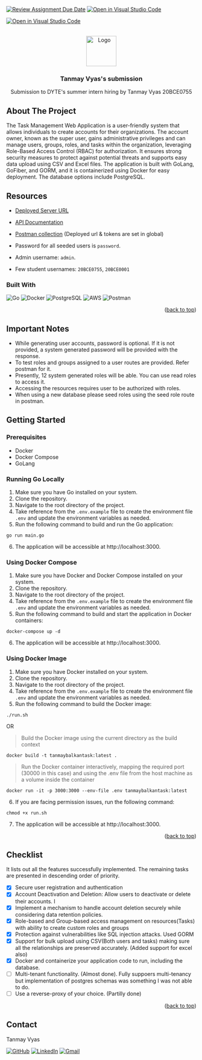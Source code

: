 [![Review Assignment Due Date](https://classroom.github.com/assets/deadline-readme-button-24ddc0f5d75046c5622901739e7c5dd533143b0c8e959d652212380cedb1ea36.svg)](https://classroom.github.com/a/YCCXVJKc)
[![Open in Visual Studio Code](https://classroom.github.com/assets/open-in-vscode-718a45dd9cf7e7f842a935f5ebbe5719a5e09af4491e668f4dbf3b35d5cca122.svg)](https://classroom.github.com/online_ide?assignment_repo_id=11469711&assignment_repo_type=AssignmentRepo)

[![Open in Visual Studio Code](https://classroom.github.com/assets/open-in-vscode-c66648af7eb3fe8bc4f294546bfd86ef473780cde1dea487d3c4ff354943c9ae.svg)](https://classroom.github.com/online_ide?assignment_repo_id=10359099&assignment_repo_type=AssignmentRepo)

<!-- PROJECT SHIELDS -->
<!-- PROJECT LOGO -->
<br />
<div align="center">
  <a href="https://github.com/othneildrew/Best-README-Template">
    <img src="images/logo.png" alt="Logo" width="80" height="80">
  </a>

  <h3 align="center">Tanmay Vyas's submission</h3>

  <p align="center">
    Submission to DYTE's summer intern hiring by Tanmay Vyas 20BCE0755
  </p>
</div>

<!-- ABOUT THE PROJECT -->

## About The Project

The Task Management Web Application is a user-friendly system that allows individuals to create accounts for their organizations. The account owner, known as the super user, gains administrative privileges and can manage users, groups, roles, and tasks within the organization, leveraging Role-Based Access Control (RBAC) for authorization. It ensures strong security measures to protect against potential threats and supports easy data upload using CSV and Excel files. The application is built with GoLang, GoFiber, and GORM, and it is containerized using Docker for easy deployment. The database options include PostgreSQL.

## Resources

- [Deployed Server URL](http://dyte-232883358.ap-south-1.elb.amazonaws.com)

- [API Documentation](http://dyte-232883358.ap-south-1.elb.amazonaws.com/api)

- [Postman collection](https://www.postman.com/lively-crater-584197/workspace/dyte)
  (Deployed url & tokens are set in global)

- Password for all seeded users is `password`.

- Admin username: `admin`.

- Few student usernames: `20BCE0755`, `20BCE0001`

### Built With

![Go](https://img.shields.io/badge/go-%2300ADD8.svg?style=for-the-badge&logo=go&logoColor=white)
![Docker](https://img.shields.io/badge/docker-%230db7ed.svg?style=for-the-badge&logo=docker&logoColor=white)
![PostgreSQL](https://img.shields.io/badge/PostgreSQL-316192?style=for-the-badge&logo=postgresql&logoColor=white)
![AWS](https://img.shields.io/badge/AWS-%23FF9900.svg?style=for-the-badge&logo=amazon-aws&logoColor=white)
![Postman](https://img.shields.io/badge/Postman-FF6C37?style=for-the-badge&logo=Postman&logoColor=white)

<p align="right">(<a href="#readme-top">back to top</a>)</p>

<!-- GETTING STARTED -->

## Important Notes

- While generating user accounts, password is optional. If it is not provided, a system generated password will be provided with the response.
- To test roles and groups assigned to a user routes are provided. Refer postman for it.
- Presently, 12 system generated roles will be able. You can use read roles to access it.
- Accessing the resources requires user to be authorized with roles.
- When using a new database please seed roles using the seed role route in postman.

## Getting Started

### Prerequisites

- Docker
- Docker Compose
- GoLang

### Running Go Locally

1. Make sure you have Go installed on your system.
2. Clone the repository.
3. Navigate to the root directory of the project.
4. Take reference from the `.env.example` file to create the environment file `.env` and update the environment variables as needed.
5. Run the following command to build and run the Go application:

```
go run main.go
```

6. The application will be accessible at http://localhost:3000.

### Using Docker Compose

1. Make sure you have Docker and Docker Compose installed on your system.
2. Clone the repository.
3. Navigate to the root directory of the project.
4. Take reference from the `.env.example` file to create the environment file `.env` and update the environment variables as needed.
5. Run the following command to build and start the application in Docker containers:

```
docker-compose up -d
```

6. The application will be accessible at http://localhost:3000.

### Using Docker Image

1. Make sure you have Docker installed on your system.
2. Clone the repository.
3. Navigate to the root directory of the project.
4. Take reference from the `.env.example` file to create the environment file `.env` and update the environment variables as needed.
5. Run the following command to build the Docker image:

```
./run.sh
```

OR

> Build the Docker image using the current directory as the build context

```
docker build -t tanmaybalkantask:latest .
```

> Run the Docker container interactively, mapping the required port (30000 in this case)
> and using the .env file from the host machine as a volume inside the container

```
docker run -it -p 3000:3000 --env-file .env tanmaybalkantask:latest
```

6. If you are facing permission issues, run the following command:

```
chmod +x run.sh
```

7. The application will be accessible at http://localhost:3000.

<p align="right">(<a href="#readme-top">back to top</a>)</p>

<!-- CONTACT -->

## Checklist

It lists out all the features successfully implemented. The remaining tasks are presented in descending order of priority.

- [x] Secure user registration and authentication
- [x] Account Deactivation and Deletion: Allow users to deactivate or delete their accounts. I
- [x] Implement a mechanism to handle account deletion securely while
      considering data retention policies.
- [x] Role-based and Group-based access management on resources(Tasks) with ability to create custom roles and groups
- [x] Protection against vulnerabilities like SQL injection attacks. Used GORM
- [x] Support for bulk upload using CSV(Both users and tasks) making sure all the
      relationships are preserved accurately. (Added support for excel also)
- [x] Docker and containerize your application code to run, including the
      database.
- [ ] Multi-tenant functionality. (Almost done). Fully suppoers multi-tenancy but implementation of postgres schemas was something I was not able to do.
- [ ] Use a reverse-proxy of your choice. (Partilly done)

<p align="right">(<a href="#readme-top">back to top</a>)</p>

## Contact

Tanmay Vyas

[![GitHub](https://img.shields.io/badge/github-%23121011.svg?style=for-the-badge&logo=github&logoColor=white)](https://github.com/Tanmay000009)
[![LinkedIn](https://img.shields.io/badge/linkedin-%230077B5.svg?style=for-the-badge&logo=linkedin&logoColor=white)](https://www.linkedin.com/in/tanmay-vyas-09/)
[![Gmail](https://img.shields.io/badge/Gmail-D14836?style=for-the-badge&logo=gmail&logoColor=white)](mailto:tanmayvyas09@gmail.com)
